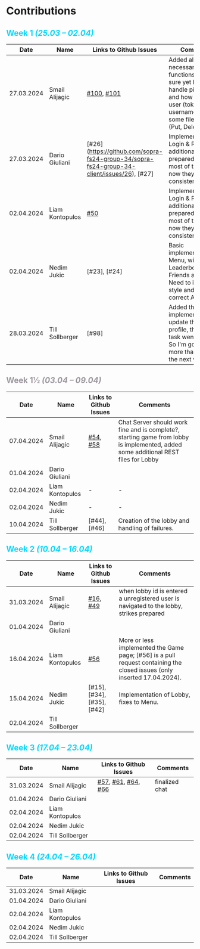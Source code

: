 # Contributions

## <font style="color: #00d7ff">Week 1 *(25.03 – 02.04)*</font>

| Date | Name | Links to Github Issues | Comments |
|---|---|---|---|
| 27.03.2024  | Smail Alijagic | [#100](https://github.com/sopra-fs24-group-34/sopra-fs24-group-34-server/issues/100), [#101](https://github.com/sopra-fs24-group-34/sopra-fs24-group-34-server/issues/101) | Added all necessary functions --> not sure yet how to handle pictures and how to identify user (token, id, username?), added some files for REST (Put, Delete)  |
| 27.03.2024 | Dario Giuliani | [#26] (https://github.com/sopra-fs24-group-34/sopra-fs24-group-34-client/issues/26), [#27] | Implementation of Login & Register, additional prepared/corrected most of the files so now they should be consistent |
| 02.04.2024 | Liam Kontopulos | [#50](https://github.com/sopra-fs24-group-34/sopra-fs24-group-34-client/pull/50) | Implementation of Login & Register, additional prepared/corrected most of the files so now they should be consistent |
| 02.04.2024 | Nedim Jukic | [#23], [#24] | Basic implementation of Menu, with Leaderboard, Friends and Profile. Need  to improve style and add correct API calls. |
| 28.03.2024 | Till Sollberger | [#98] | Added the implementation to update the User profile, the second task went missing. So I'm gonna do more than two for the next week. |


## <font style="color: #9d979f">Week 1½ *(03.04 – 09.04)*</font>

| Date | Name | Links to Github Issues | Comments |
|---|---|---|---|
| 07.04.2024 | Smail Alijagic | [#54](https://github.com/sopra-fs24-group-34/sopra-fs24-group-34-server/issues/54), [#58](https://github.com/sopra-fs24-group-34/sopra-fs24-group-34-server/issues/58) | Chat Server should work fine and is complete?, starting game from lobby is implemented, added some additional REST files for Lobby |
| 01.04.2024 | Dario Giuliani |  | |
| 02.04.2024 | Liam Kontopulos | -| -|
| 02.04.2024 | Nedim Jukic | -| -|
| 10.04.2024 | Till Sollberger | [#44], [#46] | Creation of the lobby and handling of failures. |


## <font style="color: #00d7ff">Week 2 *(10.04 – 16.04)*</font>

| Date | Name | Links to Github Issues | Comments |
|---|---|---|---|
| 31.03.2024 | Smail Alijagic | [#16](https://github.com/sopra-fs24-group-34/sopra-fs24-group-34-client/issues/16), [#49](https://github.com/sopra-fs24-group-34/sopra-fs24-group-34-server/issues/49) | when lobby id is entered a unregistered user is navigated to the lobby, strikes prepared |
| 01.04.2024 | Dario Giuliani | | |
| 16.04.2024 | Liam Kontopulos | [#56](https://github.com/sopra-fs24-group-34/sopra-fs24-group-34-client/pull/56) | More or less implemented the Game page; [#56] is a pull request containing the closed issues (only inserted 17.04.2024). |
| 15.04.2024 | Nedim Jukic | [#15], [#34], [#35], [#42]| Implementation of Lobby, fixes to Menu. |
| 02.04.2024 | Till Sollberger | | |


## <font style="color: #00d7ff">Week 3 *(17.04 – 23.04)*</font>

| Date | Name | Links to Github Issues | Comments |
|---|---|---|---|
| 31.03.2024 | Smail Alijagic | [#57](https://github.com/sopra-fs24-group-34/sopra-fs24-group-34-server/issues/57), [#61](https://github.com/sopra-fs24-group-34/sopra-fs24-group-34-server/issues/61), [#64](https://github.com/sopra-fs24-group-34/sopra-fs24-group-34-server/issues/64), [#66](https://github.com/sopra-fs24-group-34/sopra-fs24-group-34-server/issues/66) | finalized chat|
| 01.04.2024 | Dario Giuliani | | |
| 02.04.2024 | Liam Kontopulos | | |
| 02.04.2024 | Nedim Jukic | | |
| 02.04.2024 | Till Sollberger | | |


## <font style="color: #00d7ff">Week 4 *(24.04 – 26.04)*</font>

| Date | Name | Links to Github Issues | Comments |
|---|---|---|---|
| 31.03.2024 | Smail Alijagic | | |
| 01.04.2024 | Dario Giuliani | | |
| 02.04.2024 | Liam Kontopulos | | |
| 02.04.2024 | Nedim Jukic | | |
| 02.04.2024 | Till Sollberger | | |


